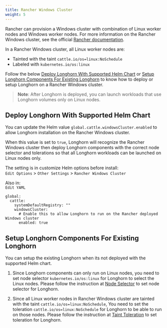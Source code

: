 ```yaml
---
title: Rancher Windows Cluster
weight: 5
---
```


Rancher can provision a Windows cluster with combination of Linux worker nodes and Windows worker nodes.
For more information on the Rancher Windows cluster, see the official [Rancher documentation](https://rancher.com/docs/rancher/v2.x/en/cluster-provisioning/rke-clusters/windows-clusters/).

In a Rancher Windows cluster, all Linux worker nodes are:
- Tainted with the taint `cattle.io/os=linux:NoSchedule`
- Labeled with `kubernetes.io/os:linux`

Follow the below [Deploy Longhorn With Supported Helm Chart](#deploy-longhorn-with-supported-helm-chart) or [Setup Longhorn Components For Existing Longhorn](#setup-longhorn-components-for-existing-longhorn) to know how to deploy or setup Longhorn on a Rancher Windows cluster.

> **Note**: After Longhorn is deployed, you can launch workloads that use Longhorn volumes only on Linux nodes.

## Deploy Longhorn With Supported Helm Chart
You can update the Helm value `global.cattle.windowsCluster.enabled` to allow Longhorn installation on the Rancher Windows cluster.

When this value is set to `true`, Longhorn will recognize the Rancher Windows cluster then deploy Longhorn components with the correct node selector and tolerations so that all Longhorn workloads can be launched on Linux nodes only.

The setting is in customize Helm options before install: \
`Edit Options` > `Other Settings` > `Rancher Windows Cluster`

Also in: \
`Edit YAML`
```
global:
  cattle:
    systemDefaultRegistry: ""
    windowsCluster:
      # Enable this to allow Longhorn to run on the Rancher deployed Windows cluster
      enabled: true
```

## Setup Longhorn Components For Existing Longhorn
You can setup the existing Longhorn when its not deployed with the supported Helm chart.

1. Since Longhorn components can only run on Linux nodes,
   you need to set node selector `kubernetes.io/os:linux` for Longhorn to select the Linux nodes.
   Please follow the instruction at [Node Selector](../node-selector) to set node selector for Longhorn.

1. Since all Linux worker nodes in Rancher Windows cluster are tainted with the taint `cattle.io/os=linux:NoSchedule`,
   You need to set the toleration `cattle.io/os=linux:NoSchedule` for Longhorn to be able to run on those nodes.
   Please follow the instruction at [Taint Toleration](../taint-toleration) to set toleration for Longhorn.
